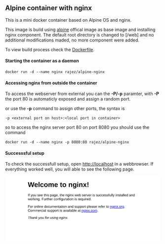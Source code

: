## Alpine container with nginx

This is a mini docker container based on Alpine OS and nginx.

This image is build using [alpine](https://hub.docker.com/r/_/alpine/) offical image as base image and installing nginx component. The default root directory is changed to [/web] and no additional modifications maded, no more component were added.

To view build process check the [Dockerfile](https://github.com/rajezvelse/docker-alpine-nginx/blob/master/Dockerfile).

#### Starting the container as a daemon

	docker run -d --name nginx rajez/alpine-nginx

#### Accessing nginx from outside the container

To access the webserver from external you can the **-P/-p** paramter, with **-P** the port 80 is automaticly exposed and assign a random port.

or use the **-p** command to assign other ports, the syntax is

	-p <external port on host>:<local port in container>

so to access the nginx server port 80 on port 8080 you should use the command

	docker run -d --name nginx -p 8080:80 rajez/alpine-nginx

#### Successsful setup

To check the successfull setup, open [http://localhost](http://localhost) in a webbrowser. If everything worked well, you will able to see the following page.

![screenshot](https://github.com/rajezvelse/docker-alpine-nginx/blob/master/images/screenshot.png?raw=true "Screenshot")
